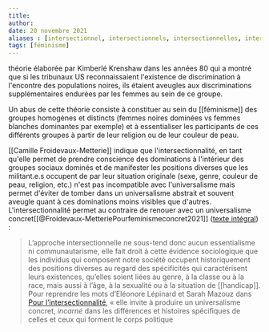 ```yaml
---
title:
author:
date: 20 novembre 2021
aliases : [intersectionnel, intersectionnels, intersectionnelles, intersectional]
tags: [féminisme]
---
```


théorie élaborée par Kimberlé Krenshaw dans les années 80 qui a montré que si les tribunaux US reconnaissaient l'existence de discrimination à l'encontre des populations noires, ils étaient aveugles aux discriminations supplémentaires endurées par les femmes au sein de ce groupe. 

Un abus de cette théorie consiste à constituer au sein du [[féminisme]] des groupes homogènes et distincts (femmes noires dominées vs femmes blanches dominantes par exemple) et à essentialiser les participants de ces différents groupes à partir de leur religion ou de leur couleur de peau. 

[[Camille Froidevaux-Metterie]] indique que l'intersectionnalité, en tant qu'elle permet de prendre conscience des dominations à l'intérieur des groupes sociaux dominés et de manifester les positions diverses que les militant.e.s occupent de par leur situation originale (sexe, genre, couleur de peau, religion, etc.) n'est pas incompatible avec l'universalisme mais permet d'éviter de tomber dans un universalisme abstrait et souvent aveugle quant à ces dominations moins visibles que d'autres. L'intersectionnalité permet au contraire de renouer avec un universalisme concret[[@Froidevaux-MetteriePourfeminismeconcret2021]] ([texte intégral](froidevaux_metterie_aoc.pdf)) : 

> L’approche intersectionnelle ne sous-tend donc aucun essentialisme ni communautarisme, elle fait droit à cette évidence sociologique que les individus qui composent notre société occupent historiquement des positions diverses au regard des spécificités qui caractérisent leurs existences, qu’elles soient liées au genre, à la classe ou à la race, mais aussi à l’âge, à la sexualité ou à la situation de [[handicap]]. Pour reprendre les mots d’Eléonore Lépinard et Sarah Mazouz dans [Pour l’intersectionnalité](https://anamosa.fr/livre/pour-lintersectionnalite/), « elle invite à produire un universalisme concret, _incarné_ dans les différences et histoires spécifiques de celles et ceux qui forment le corps politique




